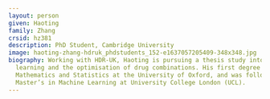 ```yaml
---
layout: person
given: Haoting 
family: Zhang
crsid: hz381
description: PhD Student, Cambridge University
image: haoting-zhang-hdruk_phdstudents_152-e1637057205409-348x348.jpg
biography: Working with HDR-UK, Haoting is pursuing a thesis study into active
  learning and the optimisation of drug combinations. His first degree was in
  Mathematics and Statistics at the University of Oxford, and was followed by a
  Master’s in Machine Learning at University College London (UCL).
---
```

